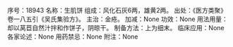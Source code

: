 序号：18943
名称：生肌饼
组成：风化石灰6两，雄黄2两。
出处：《医方类聚》卷一八五引《吴氏集验方》。
主治：金疮。
加减：None
功效：None
用法用量：却以莴苣自然汁拌和作饼子，阴晾干。
制备方法：上为细末。
临床应用：None
各家论述：None
用药禁忌：None
附注：None
